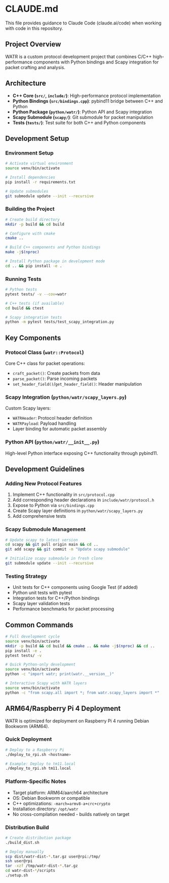 # CLAUDE.md

This file provides guidance to Claude Code (claude.ai/code) when working with code in this repository.

## Project Overview

WATR is a custom protocol development project that combines C/C++ high-performance components with Python bindings and Scapy integration for packet crafting and analysis.

## Architecture

- **C++ Core (`src/`, `include/`)**: High-performance protocol implementation
- **Python Bindings (`src/bindings.cpp`)**: pybind11 bridge between C++ and Python
- **Python Package (`python/watr/`)**: Python API and Scapy integration
- **Scapy Submodule (`scapy/`)**: Git submodule for packet manipulation
- **Tests (`tests/`)**: Test suite for both C++ and Python components

## Development Setup

### Environment Setup
```bash
# Activate virtual environment
source venv/bin/activate

# Install dependencies
pip install -r requirements.txt

# Update submodules
git submodule update --init --recursive
```

### Building the Project
```bash
# Create build directory
mkdir -p build && cd build

# Configure with cmake
cmake ..

# Build C++ components and Python bindings
make -j$(nproc)

# Install Python package in development mode
cd .. && pip install -e .
```

### Running Tests
```bash
# Python tests
pytest tests/ -v --cov=watr

# C++ tests (if available)
cd build && ctest

# Scapy integration tests
python -m pytest tests/test_scapy_integration.py
```

## Key Components

### Protocol Class (`watr::Protocol`)
Core C++ class for packet operations:
- `craft_packet()`: Create packets from data
- `parse_packet()`: Parse incoming packets
- `set_header_field()`/`get_header_field()`: Header manipulation

### Scapy Integration (`python/watr/scapy_layers.py`)
Custom Scapy layers:
- `WATRHeader`: Protocol header definition
- `WATRPayload`: Payload handling
- Layer binding for automatic packet assembly

### Python API (`python/watr/__init__.py`)
High-level Python interface exposing C++ functionality through pybind11.

## Development Guidelines

### Adding New Protocol Features
1. Implement C++ functionality in `src/protocol.cpp`
2. Add corresponding header declarations in `include/watr/protocol.h`
3. Expose to Python via `src/bindings.cpp`
4. Create Scapy layer definitions in `python/watr/scapy_layers.py`
5. Add comprehensive tests

### Scapy Submodule Management
```bash
# Update scapy to latest version
cd scapy && git pull origin main && cd ..
git add scapy && git commit -m "Update scapy submodule"

# Initialize scapy submodule in fresh clone
git submodule update --init --recursive
```

### Testing Strategy
- Unit tests for C++ components using Google Test (if added)
- Python unit tests with pytest
- Integration tests for C++/Python bindings
- Scapy layer validation tests
- Performance benchmarks for packet processing

## Common Commands

```bash
# Full development cycle
source venv/bin/activate
mkdir -p build && cd build && cmake .. && make -j$(nproc) && cd ..
pip install -e .
pytest tests/ -v

# Quick Python-only development
source venv/bin/activate
python -c "import watr; print(watr.__version__)"

# Interactive Scapy with WATR layers
source venv/bin/activate
python -c "from scapy.all import *; from watr.scapy_layers import *"
```

## ARM64/Raspberry Pi 4 Deployment

WATR is optimized for deployment on Raspberry Pi 4 running Debian Bookworm (ARM64).

### Quick Deployment
```bash
# Deploy to a Raspberry Pi
./deploy_to_rpi.sh <hostname>

# Example: Deploy to tm11.local
./deploy_to_rpi.sh tm11.local
```

### Platform-Specific Notes
- Target platform: ARM64/aarch64 architecture
- OS: Debian Bookworm or compatible
- C++ optimizations: `-march=armv8-a+crc+crypto`
- Installation directory: `/opt/watr`
- No cross-compilation needed - builds natively on target

### Distribution Build
```bash
# Create distribution package
./build_dist.sh

# Deploy manually
scp dist/watr-dist-*.tar.gz user@rpi:/tmp/
ssh user@rpi
tar -xzf /tmp/watr-dist-*.tar.gz
cd watr-dist-*/scripts
./setup.sh
```
